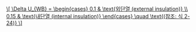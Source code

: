 <a href="/eco2_guide_center/1.%20ECO2%20Logic%20Guide/Hee1_Equation_List.html" class="equation-link" target="_blank" rel="noopener noreferrer">
  \[
  \Delta U_{WB} =
  \begin{cases}
    0.1 & \text{외단열 (external insulation)} \\
    0.15 & \text{내단열 (internal insulation)}
  \end{cases}
  \quad \text{(참조: 식 2-24)}
  \]
</a>
